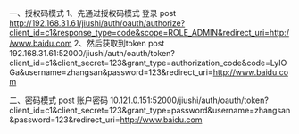 一、授权码模式
1、先通过授权码模式  登录 post
http://192.168.31.61/jiushi/auth/oauth/authorize?client_id=c1&response_type=code&scope=ROLE_ADMIN&redirect_uri=http://www.baidu.com
2、然后获取到token  post
192.168.31.61:52000/jiushi/auth/oauth/token?client_id=c1&client_secret=123&grant_type=authorization_code&code=LyIOGa&username=zhangsan&password=123&redirect_uri=http://www.baidu.com


二、密码模式  post 账户密码
10.121.0.151:52000/jiushi/auth/oauth/token?client_id=c1&client_secret=123&grant_type=password&username=zhangsan&password=123&redirect_uri=http://www.baidu.com
